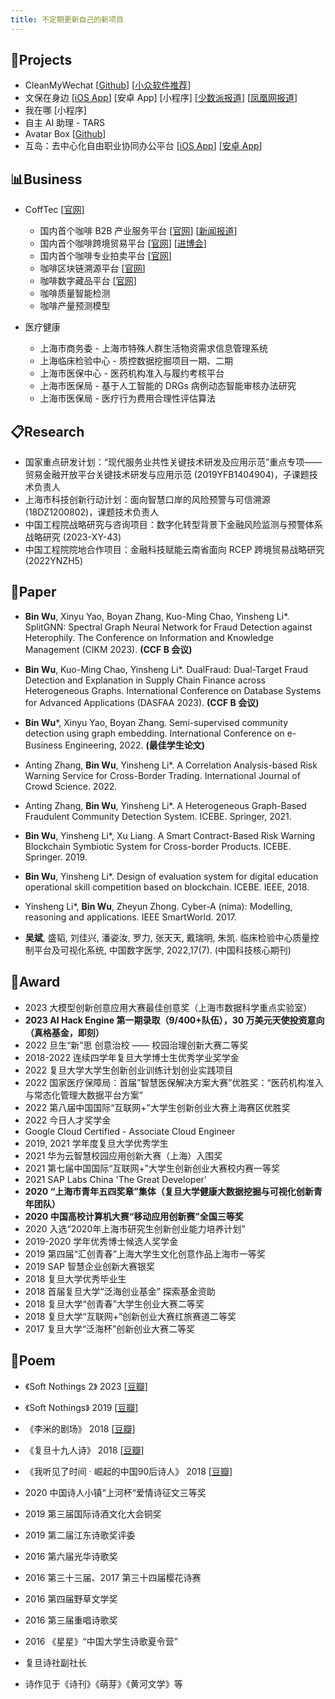 ```yaml
---
title: 不定期更新自己的新项目
---
```


## 🎨Projects

 - CleanMyWechat [[Github](https://github.com/blackboxo/CleanMyWechat)] [[小众软件推荐](https://www.appinn.com/cleanmywechat/)]
 - 文保在身边 [[iOS App](https://apps.apple.com/cn/app/%E6%96%87%E4%BF%9D%E5%9C%A8%E8%BA%AB%E8%BE%B9/id1497105715)] [安卓 App] [小程序] [[少数派报道](https://sspai.com/post/62784)] [[凤凰网报道](http://ishare.ifeng.com/c/s/v002n2E0CJ0r-_A3LCVAtaZLaTFFqV3Sqs4ktnmek-_M3VMGE__)]
 - 我在哪 [小程序] 
 - 自主 AI 助理 - TARS
 - Avatar Box [[Github](https://github.com/blackboxo/RandomCuteAvatar)]
 - 互岛：去中心化自由职业协同办公平台 [[iOS App](https://apps.apple.com/cn/app/%E4%BA%92%E5%B2%9B/id6443996435)] [[安卓 App](https://sj.qq.com/appdetail/com.mimang.banmu)] 

## 📊Business

 - CoffTec [[官网](http://www.cofftec.cn/)]
   - 国内首个咖啡 B2B 产业服务平台 [[官网](http://www.hqcoffeeport.com/)] [[新闻报道](https://m.jfdaily.com/wx/detail.do?id=430786)]
   - 国内首个咖啡跨境贸易平台 [[官网](https://global.hqcoffeeport.com/)] [[进博会](https://www.thepaper.cn/newsDetail_forward_20620459)]
   - 国内首个咖啡专业拍卖平台 [[官网](http://www.paipaicoffee.com)]
   - 咖啡区块链溯源平台 [[官网](http://www.coffeechain.cn/)]
   - 咖啡数字藏品平台 [[官网](https://nft.cofftec.cn/)]
   - 咖啡质量智能检测
   - 咖啡产量预测模型


- 医疗健康
  - 上海市商务委 - 上海市特殊人群生活物资需求信息管理系统
  - 上海临床检验中心 - 质控数据挖掘项目一期、二期
  - 上海市医保中心 - 医药机构准入与履约考核平台
  - 上海市医保局 - 基于人工智能的 DRGs 病例动态智能审核办法研究
  - 上海市医保局 - 医疗行为费用合理性评估算法

## 📋Research

- 国家重点研发计划：“现代服务业共性关键技术研发及应用示范”重点专项——贸易金融开放平台关键技术研发与应用示范 (2019YFB1404904)，子课题技术负责人
- 上海市科技创新行动计划：面向智慧口岸的风险预警与可信溯源 (18DZ1200802)，课题技术负责人
- 中国工程院战略研究与咨询项目：数字化转型背景下金融风险监测与预警体系战略研究 (2023-XY-43)
- 中国工程院院地合作项目：金融科技赋能云南省面向 RCEP 跨境贸易战略研究 (2022YNZH5)

## 📃Paper

- **Bin Wu**, Xinyu Yao, Boyan Zhang, Kuo-Ming Chao, Yinsheng Li*. SplitGNN: Spectral Graph Neural Network for Fraud Detection against Heterophily. The Conference on Information and Knowledge Management (CIKM 2023). **(CCF B 会议)**

- **Bin Wu**, Kuo-Ming Chao, Yinsheng Li*. DualFraud: Dual-Target Fraud Detection and Explanation in Supply Chain Finance across Heterogeneous Graphs. International Conference on Database Systems for Advanced Applications (DASFAA 2023). **(CCF B 会议)**

- **Bin Wu***, Xinyu Yao, Boyan Zhang. Semi-supervised community detection using graph embedding. International Conference on e-Business Engineering, 2022. **(最佳学生论文)** 

- Anting Zhang, **Bin Wu**, Yinsheng Li*. A Correlation Analysis-based Risk Warning Service for Cross-Border Trading. International Journal of Crowd Science. 2022.

- Anting Zhang, **Bin Wu**, Yinsheng Li*. A Heterogeneous Graph-Based Fraudulent Community Detection System. ICEBE. Springer, 2021.

- **Bin Wu**, Yinsheng Li*, Xu Liang. A Smart Contract-Based Risk Warning Blockchain Symbiotic System for Cross-border Products. ICEBE. Springer. 2019.

- **Bin Wu**, Yinsheng Li*. Design of evaluation system for digital education operational skill competition based on blockchain. ICEBE. IEEE, 2018.

- Yinsheng Li*, **Bin Wu**, Zheyun Zhong. Cyber-A (nima): Modelling, reasoning and applications. IEEE SmartWorld. 2017.

- **吴斌**, 盛韬, 刘佳兴, 潘姿汝, 罗力, 张天天, 戴瑞明, 朱凯. 临床检验中心质量控制平台及可视化系统, 中国数字医学, 2022,17(7). (中国科技核心期刊)

## 🏅️Award

- 2023 大模型创新创意应用大赛最佳创意奖（上海市数据科学重点实验室）
- **2023 AI Hack Engine 第一期录取（9/400+队伍），30 万美元天使投资意向（真格基金，即刻）**
- 2022 旦生“新”思 创意治校 —— 校园治理创新大赛二等奖
- 2018-2022 连续四学年复旦大学博士生优秀学业奖学金
- 2022 复旦大学大学生创新创业训练计划创业实践项目
- 2022 国家医疗保障局：首届”智慧医保解决方案大赛”优胜奖：“医药机构准入与常态化管理大数据平台方案”
- 2022 第八届中国国际“互联网+”大学生创新创业大赛上海赛区优胜奖
- 2022 今日人才奖学金
- Google Cloud Certified - Associate Cloud Engineer
- 2019, 2021 学年度复旦大学优秀学生
- 2021 华为云智慧校园应用创新大赛（上海）入围奖
- 2021 第七届中国国际“互联网+”大学生创新创业大赛校内赛一等奖
- 2021 SAP Labs China 'The Great Developer'
- **2020 “上海市青年五四奖章”集体（复旦大学健康大数据挖掘与可视化创新青年团队）**
- **2020 中国高校计算机大赛“移动应用创新赛”全国三等奖**
- 2020 入选“2020年上海市研究生创新创业能力培养计划”
- 2019-2020 学年优秀博士候选人奖学金
- 2019 第四届“汇创青春”上海大学生文化创意作品上海市一等奖
- 2019 SAP 智慧企业创新大赛银奖
- 2018 复旦大学优秀毕业生
- 2018 首届复旦大学“泛海创业基金” 探索基金资助
- 2018 复旦大学“创青春”大学生创业大赛二等奖
- 2018 复旦大学“互联网+”创新创业大赛红旅赛道二等奖
- 2017 复旦大学“泛海杯”创新创业大赛二等奖

## 🔖Poem

- 《Soft Nothings 2》 2023  [[豆瓣](https://book.douban.com/subject/36369992/)]

- 《Soft Nothings》 2019  [[豆瓣](https://book.douban.com/subject/34927527/)]

- 《李米的剧场》 2018 [[豆瓣](https://book.douban.com/subject/30246160/)]

- 《复旦十九人诗》 2018 [[豆瓣](https://book.douban.com/subject/30258698/)]

- 《我听见了时间 ·  崛起的中国90后诗人》 2018 [[豆瓣](https://book.douban.com/subject/30174041/)]

- 2020 中国诗人小镇“上河杯“爱情诗征文三等奖

- 2019 第三届国际诗酒文化大会铜奖

- 2019 第二届江东诗歌奖评委

- 2016 第六届光华诗歌奖

- 2016 第三十三届、2017 第三十四届樱花诗赛

- 2016 第四届野草文学奖

- 2016 第三届重唱诗歌奖

- 2016 《星星》“中国大学生诗歌夏令营”

- 复旦诗社副社长

- 诗作见于《诗刊》《萌芽》《黄河文学》等

  
